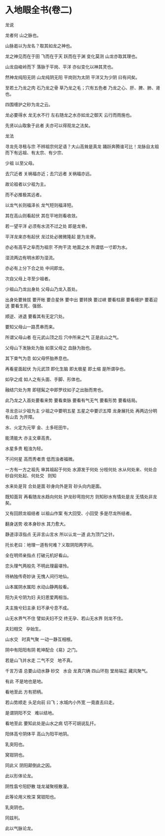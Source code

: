 # 入地眼全书(卷二)

龙说

龙者何 山之脉也。

山脉曷以为龙名？取其如龙之神也。

龙之神见而在于田 飞而在于天 跃而在于渊 变化莫测 山龙亦取其理也。

山龙自峻岭而下 落脉于平岗、平洋 亦似变化以神其灵也。

然神龙纯阳无阴 山龙纯阴无阳 平岗则为太阴 平洋又为少阴 曰有间矣。

至若土乃龙之肉 石乃龙之骨 草乃龙之毛；穴有五色者 乃龙之心、肝、脾、肺、肾也。

四围缠护之砂为龙之云。

龙必要得水 龙无水不行 左右随龙之水亦如龙之御天 云行而雨施也。

先贤以山取象于此者 夫亦可以得观龙之法矣。

龙法

寻龙先寻租与宗 不辨祖宗何足语？大山高耸是真龙 踊跃奔腾谁可比！龙脉自太祖而下有远祖、有太宗、有少宗、

少祖 以至父母。

去穴近者 关祸福亦近；去穴远者 关祸福亦远。

故论祖者以少祖为主。

而不必推极其远者。

以龙气长则福泽长 龙气短则福泽短。

其在高山则看起伏 其在平地则看收敛。

若一望平洋 必须有水流不过之处 即是龙脊。

平洋龙来亦有起伏 龙过处必微微隆起 是为龙脊。

亦必有高平之阜而为祖宗 不拘干流 地面之水 所谓低一寸即为水。

湿流两边有明水即为湿流。

亦必有上分下合之处 中间即龙。

次自父母上寻至少祖者。

少祖山乃龙出身处 父母山乃龙入首处。

出身处要耸拔 要开帐 要合星休 要中出 要转换 要过峡 要看柱廊 要看缠护 要着迎送 要看生死、强弱、

顺逆、进退 要看其有无定穴处。

要知父母山一路贯串而来。

所谓父母山者 在元武山顶之后 穴中所来之气 正是此山之气。

父母山下发脉处为胎 如禀父母之 血脉为胎也。

其下束气为息 如父母怀胎养息也。

再看星面起伏 为元武顶 即化生脑 即太极星 即土缩 是所谓孕也。

如孕之成 如人之有头面、手脚、形体也。

融结穴处为育 即毬髯之中即罗纹如子之出胎而育也。

此乃龙之入首处要看来势 要看束脉 要看有气无气 要看形势 要看结局。

寻龙总以少祖为主 少祖之中要明五星 五星之中要识五障 龙身展托处 再两边分明 有山去 为开障。

水、火定为元宰 金、土多旺田牛。

能清能大 亦主文章高贵。

水星多贵 粗浊为轻。

不问何星 高而秀者贵 低而浊者福微。

一方有一方之祖先 审其祖起于何处 水源发于何处 分枝何处 水从何处来、何处合 砂自何处起、何处交   则知

水来处是背 合处是面 砂身向外是背 砂头向内是面。

既知面背 再看随龙水趋向何处 护龙砂弯抱何方 则知砂水有情处是龙 无情处非龙矣。

又有回顾龙祖结者 以祖山作案 有大回受、小回受 多是尽龙所结者。

翻身送势 收本身砂水 其力愈大。

静道谆谆指点 无非言山言水 所以认龙一道 此为顶门之针。

托长老曰：地理一道有何难？义取阴阳两字间。

全在明师亲指点 打破元机好看山。

恋头理气两般先 不明此理最堪怜。

待衲独传奇妙诀 无愧人间行地仙。

山本属阴水属阳 水动山静两般看。

阳为夫兮阴为妇 夫妇恩爱两相当。

夫主施兮妇主承 妇不承兮息不成。

山无水界气不住 譬如夫妇不交 终无孕、若山无水界 则龙不住。

夫妇相交   孕始生。

山水交   时真气聚 一动一静互相根。

阴中有阳阳有阴 乾坤配合《易》之门。

若是山飞并水走 二气不交   地不真。

千言万语 总要山动水静 砂交   水会 龙真穴确 四山环抱 堂局端正 藏风聚气。

有此 不是地也是地。

看地至此 方有把柄。

若山势顺走 头足向前 曰飞；水城内小外宽 一竟直去曰走。

是谓阴阳不交   难以结地。

看地至此 要知此处是山水之病 切不可胡说乱扦。

阳体高兮阴体平 高山为阳平地阴。

乳突阳也。

窝钳阴也。

同此义 阴阳颠倒此之因。

此以形体论龙。

阴性翕兮阳舒散 垅龙凝聚枝散漫。

此等论用义攸深 窝钳阳也。

乳突阴也。

同兹判。

此以气脉论龙。
